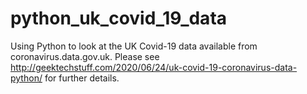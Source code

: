 # python_uk_covid_19_data
Using Python to look at the UK Covid-19 data available from coronavirus.data.gov.uk.
Please see http://geektechstuff.com/2020/06/24/uk-covid-19-coronavirus-data-python/ for further details.
